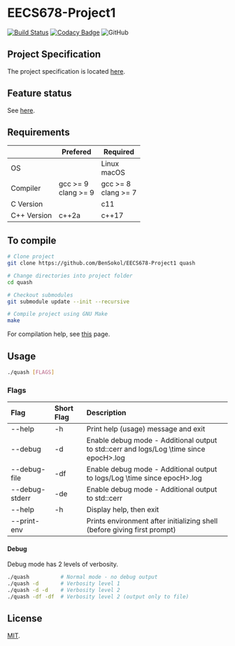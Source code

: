 # EECS678-Project1
[![Build Status](https://travis-ci.com/BenSokol/EECS678-Project1.svg?branch=master)](https://travis-ci.com/BenSokol/EECS678-Project1) [![Codacy Badge](https://api.codacy.com/project/badge/Grade/9be4f74279de46b89bcc44d5cd41d47c)](https://www.codacy.com/app/BenSokol/EECS678-Project1?utm_source=github.com&amp;utm_medium=referral&amp;utm_content=BenSokol/EECS678-Project1&amp;utm_campaign=Badge_Grade) ![GitHub](https://img.shields.io/github/license/BenSokol/EECS678-Project1.svg)

## Project Specification
The project specification is located [here](https://web.archive.org/web/20190925231148/http://www.ittc.ku.edu/~kulkarni/teaching/EECS678/projects/quash.pdf).

## Feature status
See [here](https://github.com/BenSokol/EECS678-Project1/blob/master/FEATURES.md).

## Requirements
|             |          Prefered          |          Required          |
| ----------- | -------------------------- | -------------------------- |
| OS          |                            | Linux<br>macOS             |
| Compiler    | gcc >= 9<br>clang >= 9     | gcc >= 8<br>clang >= 7     |
| C Version   |                            | c11                        |
| C++ Version | c++2a                      | c++17                      |

## To compile
```bash
# Clone project
git clone https://github.com/BenSokol/EECS678-Project1 quash

# Change directories into project folder
cd quash

# Checkout submodules
git submodule update --init --recursive

# Compile project using GNU Make
make
```
For compilation help, see [this](https://github.com/BenSokol/build-tools) page.

## Usage
```bash
./quash [FLAGS]
```

### Flags
| Flag                  | Short Flag | Description                                                                                                                              |
|:----------------------|:-----------|:-----------------------------------------------------------------------------------------------------------------------------------------|
| --help                | -h         | Print help (usage) message and exit                                                                                                      |
| --debug               | -d         | Enable debug mode - Additional output to std::cerr and logs/Log \time since epocH\>.log                                                  |
| --debug-file          | -df        | Enable debug mode - Additional output to logs/Log \time since epocH\>.log                                                                |
| --debug-stderr        | -de        | Enable debug mode - Additional output to std::cerr                                                                                       |
| --help                | -h         | Display help, then exit                                                                                                                  |
| --print-env           |            | Prints environment after initializing shell (before giving first prompt)                                                                 |

#### Debug
Debug mode has 2 levels of verbosity.
```bash
./quash          # Normal mode - no debug output
./quash -d       # Verbosity level 1
./quash -d -d    # Verbosity level 2
./quash -df -df  # Verbosity level 2 (output only to file)
```

## License
[MIT](https://github.com/BenSokol/EECS678-Project1/blob/master/LICENSE).
